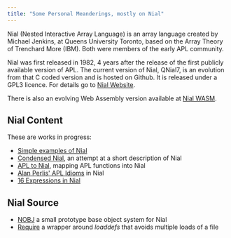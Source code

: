 ```yaml
---
title: "Some Personal Meanderings, mostly on Nial" 
---
```


Nial (Nested Interactive Array Language) is an array language created by Michael Jenkins, at
Queens University Toronto, based on the Array Theory of Trenchard More (IBM). Both were members of the
early APL community.

Nial was first released in 1982, 4 years after the release of the first publicly available version of
APL.
The current version of Nial, QNial7, is an evolution from that C coded version and is hosted on Github.
It is released
under a GPL3 licence. For details go to [Nial Website](https://nial-array-language.org).

There is also an evolving Web Assembly version available
at [Nial WASM](https://niallang.github.io/NIAL_WASM).

## Nial Content

These are works in progress:

- [Simple examples of Nial](nial/examples.md)
- [Condensed Nial](nial/concise.md), an attempt at a short description of Nial
- [APL to Nial](nial/APL.md), mapping APL functions into Nial
- [Alan Perlis' APL Idioms](nial/perlis.md) in Nial
- [16 Expressions in Nial](nial/hui16.md)


## Nial Source

- [NOBJ](nial/nobj/index.md) a small prototype base object system for Nial
- [Require](nial/require/index.md) a wrapper around *loaddefs* that avoids multiple loads of a file




    

     



